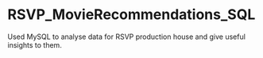 # RSVP_MovieRecommendations_SQL
Used MySQL to analyse data for RSVP production house and give useful insights to them.
